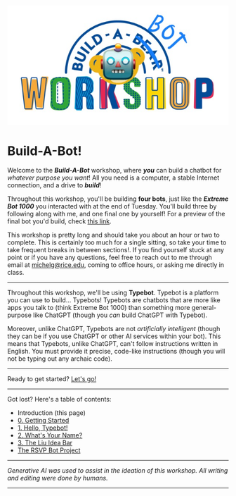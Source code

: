 ![Build-A-Bot](Build-A-Bot.jpg)

# Build-A-Bot!

Welcome to the ***Build-A-Bot*** workshop, where ***you*** can build a chatbot for *whatever purpose you want*! All you need is a computer, a stable Internet connection, and a drive to ***build***!

Throughout this workshop, you'll be building **four bots**, just like the ***Extreme Bot 1000*** you interacted with at the end of Tuesday. You'll build three by following along with me, and one final one by yourself! For a preview of the final bot you'd build, check [this link](https://bot.lilie.link/hesam-celebration-party-rsvp-l67r4b3).

This workshop is pretty long and should take you about an hour or two to complete. This is certainly too much for a single sitting, so take your time to take frequent breaks in between sections!. If you find yourself stuck at any point or if you have any questions, feel free to reach out to me through email at michelg@rice.edu, coming to office hours, or asking me directly in class.

---

Throughout this workshop, we'll be using **Typebot**. Typebot is a platform you can use to build… Typebots! Typebots are chatbots that are more like apps you talk to (think Extreme Bot 1000) than something more general-purpose like ChatGPT (though you *can* build ChatGPT with Typebot). 

Moreover, unlike ChatGPT, Typebots are not *artificially intelligent* (though they can be if you use ChatGPT or other AI services within your bot). This means that Typebots, unlike ChatGPT, can't follow instructions written in English. You must provide it precise, code-like instructions (though you will not be typing out any archaic code).

---

Ready to get started? [Let's go!](0%20-%20Getting%20Started)

---

Got lost? Here's a table of contents:

- Introduction (this page)
- [0. Getting Started](0%20-%20Getting%20Started)
- [1. Hello, Typebot!](1%20-%20Hello%2C%20Typebot!)
- [2. What's Your Name?](2%20-%20What's%20Your%20Name%3F)
- [3. The Liu Idea Bar](3%20-%20The%20Liu%20Idea%20Bar)
- [The RSVP Bot Project](Capstone%20Project)

---

*Generative AI was used to assist in the ideation of this workshop. All writing and editing were done by humans.*
 
 
 
 
 
 
--- 